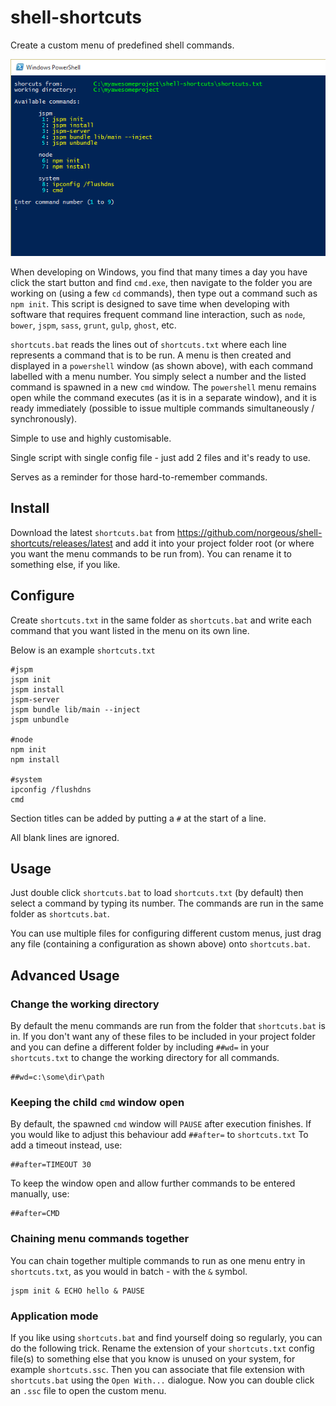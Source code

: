 # shell-shortcuts
Create a custom menu of predefined shell commands.

![ScreenShot](preview.png)

When developing on Windows, you find that many times a day you have click the start button and find ```cmd.exe```, then navigate to the folder you are working on (using a few ```cd``` commands), then type out a command such as ```npm init```.
This script is designed to save time when developing with software that requires frequent command line interaction, such as ```node```, ```bower```, ```jspm```, ```sass```, ```grunt```, ```gulp```, ```ghost```, etc.

```shortcuts.bat``` reads the lines out of ```shortcuts.txt``` where each line represents a command that is to be run.
A menu is then created and displayed in a ```powershell``` window (as shown above), with each command labelled with a menu number.
You simply select a number and the listed command is spawned in a new ```cmd``` window.
The ```powershell``` menu remains open while the command executes (as it is in a separate window), and it is ready immediately (possible to issue multiple commands simultaneously / synchronously).

Simple to use and highly customisable.

Single script with single config file - just add 2 files and it's ready to use.

Serves as a reminder for those hard-to-remember commands.



## Install
Download the latest ```shortcuts.bat``` from https://github.com/norgeous/shell-shortcuts/releases/latest and add it into your project folder root (or where you want the menu commands to be run from). You can rename it to something else, if you like.

## Configure
Create ```shortcuts.txt``` in the same folder as ```shortcuts.bat``` and write each command that you want listed in the menu on its own line.

Below is an example ```shortcuts.txt```
```
#jspm
jspm init
jspm install
jspm-server
jspm bundle lib/main --inject
jspm unbundle

#node
npm init
npm install

#system
ipconfig /flushdns
cmd
```
Section titles can be added by putting a ```#``` at the start of a line.

All blank lines are ignored.



## Usage
Just double click ```shortcuts.bat``` to load ```shortcuts.txt``` (by default) then select a command by typing its number.
The commands are run in the same folder as ```shortcuts.bat```.

You can use multiple files for configuring different custom menus, just drag any file (containing a configuration as shown above) onto ```shortcuts.bat```.



## Advanced Usage

### Change the working directory
By default the menu commands are run from the folder that ```shortcuts.bat``` is in.
If you don't want any of these files to be included in your project folder and you can define a different folder by including ```##wd=``` in your ```shortcuts.txt``` to change the working directory for all commands.
```
##wd=c:\some\dir\path
```


### Keeping the child ```cmd``` window open
By default, the spawned ```cmd``` window will ```PAUSE``` after execution finishes. If you would like to adjust this behaviour add ```##after=``` to ```shortcuts.txt```
To add a timeout instead, use:
```
##after=TIMEOUT 30
```
To keep the window open and allow further commands to be entered manually, use:
```
##after=CMD
```


### Chaining menu commands together
You can chain together multiple commands to run as one menu entry in ```shortcuts.txt```, as you would in batch - with the ```&``` symbol.
```
jspm init & ECHO hello & PAUSE
```


### Application mode
If you like using ```shortcuts.bat``` and find yourself doing so regularly, you can do the following trick.
Rename the extension of your ```shortcuts.txt``` config file(s) to something else that you know is unused on your system, for example ```shortcuts.ssc```.
Then you can associate that file extension with ```shortcuts.bat``` using the ```Open With...``` dialogue.
Now you can double click an ```.ssc``` file to open the custom menu.
